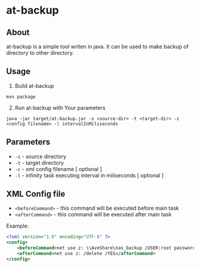 # at-backup
## About
at-backup is a simple tool writen in java. It can be used to make backup of directory to other directory.
## Usage 
1. Build at-backup
```
mvn package
```
2. Run at-backup with Your parameters
```
java -jar target/at-backup.jar -s <source-dir> -t <target-dir> -c <config filename> -l intervalInMiliseconds
```

## Parameters
* ```-s``` - source directory
* ```-t``` - target directory
* ```-c``` - xml config filename [ optional ]
* ```-l``` - infinity task executing interval in miliseconds [ optional ]

## XML Config file
* ```<beforeCommand>``` - this command will be executed before main task
* ```<afterCommand>``` - this command will be executed after main task

Example: 

```xml
<?xml version="1.0" encoding="UTF-8" ?>
<config>
    <beforeCommand>net use z: \\AveShare\nas_backup /USER:root password</beforeCommand>
    <afterCommand>net use z: /delete /YES</afterCommand>
</config>
```
